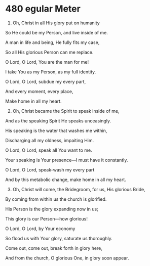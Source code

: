 # 480 egular Meter

1.  Oh, Christ in all His glory put on humanity

So He could be my Person, and live inside of me.

A man in life and being, He fully fits my case,

So all His glorious Person can me replace.

O Lord, O Lord, You are the man for me!

I take You as my Person, as my full identity.

O Lord, O Lord, subdue my every part,

And every moment, every place,

Make home in all my heart.

2.  Oh, Christ became the Spirit to speak inside of me,

And as the speaking Spirit He speaks unceasingly.

His speaking is the water that washes me within,

Discharging all my oldness, impaiting Him.

O Lord, O Lord, speak all You want to me.

Your speaking is Your presence—I must have it constantly.

O Lord, O Lord, speak-wash my every part

And by this metabolic change, make home in all my heart.

3.  Oh, Christ will come, the Bridegroom, for us, His glorious Bride,

By coming from within us the church is glorified.

His Person is the glory expanding now in us;

This glory is our Person—how glorious!

O Lord, O Lord, by Your economy

So flood us with Your glory, saturate us thoroughly.

Come out, come out, break forth in glory here,

And from the church, O glorious One, in glory soon appear.

